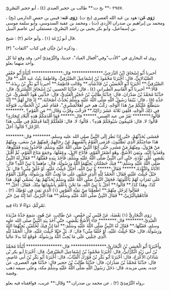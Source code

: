 ٢٩٥٧ -** بخ ت:** طالب بن حجير العبدي (٤) ، أبو حجير البَصْرِيّ.

**رَوَى عَن:** هود بن عَبد الله العصري (بخ ت) .**رَوَى عَنه:** قيس بن حفص الدارمي (بخ) ، ومحمد بن إبراهيم بن صدران الأزدي (ت) ، ومحمد بن عقبة السدوسي، وأبو سلمة موسى بن إسماعيل، وأبو بكر يحيى بن راشد البَصْرِيّ، مستملي أبي عاصم النبيل.

قال أبو زُرْعَة (١) ، وأبو حاتم (٢) : شيخ.

وذكره ابنُ حِبَّان فِي كتاب "الثقات" (٣) .

روى له البخاري في "الأدب"وفي"أفعال العباد"، حديثا، والتِّرْمِذِيّ آخر، وقد وقع لنا كل واحد منهما بعلو.

أخبرنا أَبُو إِسْحَاقَ ابْنُ الدَّرَجِيِّ،************** قال:************** أَنْبَأَنَا أَبُو جَعْفَرٍ الصَّيْدَلانِيُّ، قال: أَخْبَرَنَا مَحْمُودُ بْنُ إِسْمَاعِيلَ الصَّيْرَفِيُّ، وفَاطِمَةُ بِنْتُ عَبد اللَّهِ.** قال الصَّيْرَفِيُّ:** أَخْبَرَنَا أَبُو الْحُسَيْنِ بْنُ فَاذْشَاهِ،** وَقَالت فَاطِمَةُ:** أخبرنا أَبُو بَكْرٍ بْنُ رِيذَةَ،** قَالا:** أخبرنا أَبُو الْقَاسِم الطبراني (٤) ، قال: حَدَّثَنَا الحسين بْنُ إِسْحَاقَ التُّسْتَرِيُّ، قال: حَدَّثَنَا مُحَمَّدُ بْنُ صَدْرَانَ، قال: حَدَّثَنَا طَالِبُ بْنُ حُجَيْرٍ الْعَبْدِيُّ، قال: حَدَّثَنِي هُودٌ الْعَصْرِيُّ، عَنْ جَدِّهِ (٥) ، قال: بَيْنَمَا رَسُولُ اللَّهِ صَلَّى اللَّهُ عَلَيْهِ وسَلَّمَ يُحَدِّثُ أَصْحَابَهُ،** إِذْ قال لَهُمْ:** إِنَّهُ سَيَطْلُعُ عَلَيْكُمْ مِنْ هَذَا الْوَجْهِ، رَكْبٌ هم خير أهلالْمَشْرِقِ"، فَقَامَ عُمَر بْنُ الْخَطَّابِ، فَتَوَجَّهَ فِي ذَلِكَ الْوَجْهِ، فَلَقِيَ ثَلاثَةَ عَشَرَ رَاكِبًا،** فَرَحَّبَ وقَرَّبَ وَقَال:** مَنِ الْقَوْمِ؟ ،******** قَالُوا:******** نَفَرٌ من عبد القيس،****** قال:****** فَمَا أَقْدَمَكُمْ هَذِهِ الْبَلادِ لِتِجَارَةٍ؟ قَالُوا: لا. قال: فَتَبِيعُونَ سُيُوفَكُمْ هَذِهِ؟ ، قَالُوا: لا. قال: فَلَعَلَّكُمْ إِنَّمَا قَدِمْتُمْ فِي طَلَبِ هَذَا الرَّجُلِ؟ قَالُوا: أَجَلْ.

فَمَشَى يُحَدِّثُهُمْ، حَتَّى إِذَا نَظَرَ إِلَى النَّبِيُّ صلى الله عليه وسلم،******** قال:******** هَذَا صَاحِبُكُمُ الَّذِي تَطْلُبُونَ، فَرَمَى الْقَوْمُ بِأَنْفُسِهِمْ عَنْ رِحَالِهِمْ، فَمِنْهُمْ مَنْ سَعَى، ومِنْهُمْ مَنْ هَرْوَلَ، ومِنْهُمْ مَنْ مَشَى، حَتَّى أَتَوْا النَّبِيَّ صَلَّى اللَّهُ عَلَيْهِ وسَلَّمَ، فَأَخَذُوا بِيَدِهِ فَقَبَّلُوهَا، وقَعَدُوا إِلَيْهِ، وبَقِيَ الأَشَجُّ، وهُوَ أَصْغَرُ الْقَوْمِ، فَأَنَاخَ الإِبِلَ، وعَقَلَهَا، وجَمَعَ مَتَاعَ الْقَوْمِ، ثُمَّ أَقْبَلَ يَمْشِي عَلَى تُؤْدَةٍ، حَتَّى أَتَى النَّبِيُّ صَلَّى اللَّهُ عَلَيْهِ وسَلَّمَ، فَأَخَذَ بِيَدِهِ فَقَبَّلَهَا،** فَقَالَ لَهُ النَّبِيُّ صَلَّى اللَّهُ عَلَيْهِ وسَلَّمَ:** فِيكَ خَصْلَتَانِ يُحِبُّهُمَا اللَّهُ ورَسُولُهُ، قال: ماهما يَا نَبِيَّ اللَّهِ؟ قال: الأَنَاةُ والتُّؤْدَةُ،****** فَقَالَ:****** يَا نَبِيَّ اللَّهِ، أَجَبْلٌ جُبِلْتُ عَلَيْهِ، أَوْ خُلُقٌ مِنِّي؟ قال: بَلْ جَبْلٌ جُبِلْتَ عَلَيْهِ، فَقَالَ: الْحَمْدُ لِلَّهِ الَّذِي جَبَلَنِي عَلَى مَا يُحِبُّ اللَّهُ ورَسُولُهُ، وأَقْبَلَ الْقَوْمُ عَلَى تَمَرَاتٍ لَهُمْ يَأْكُلُونَهَا، فَجَعَلَ النَّبِيُّ صَلَّى اللَّهُ عَلَيْهِ وسَلَّمَ يُحَدِّثُهُمْ بِهَا، يُسَمِّي لَهُمْ، هَذَا كَذَا، وهَذَا كَذَا.** قَالُوا:** أَجَلْ يَا نَبِيَّ اللَّهِ، مَا نَحْنُ بِأَعْلَمَ بِأَسْمَائِهَا مِنْكَ. فَقَالَ: أَجَلْ.** فَقَالُوا لِرَجُلٍ مِنْهُمْ:** اطْعِمْنَا مِنْ بَقِيَّةِ الْقَوْسِ (١) الَّذِي بَقِيَ فِي نَوْطِكَ (٢) ، فَأَتَاهُمْبِالْبُرْنِيِّ،** فَقَالَ النَّبِيُّ صَلَّى اللَّهُ عَلَيْهِ وسَلَّمَ:** هَذَا الْبُرْنِيُّ، أَمَا إِنَّهُ مِنْ خَيْرِ

تَمْرِكُمْ، دَوَاءٌ لا دَاءَ فِيهِ.

رَوَى الْبُخَارِيُّ (١) بَعْضَهُ، عَنْ قَيْسِ بْنِ حَفْصٍ، عَنْ طَالِبٍ، عَنْ هُودٍ، سَمِعَ جَدَّهُ مَزْيَدَةَ الْعَبْدِيَّ،******** قال:******** جَاءَ الأَشَجُّ يَمْشِي، حَتَّى أَخَذَ بِيَدِ النَّبِيُّ صلى الله عليه وسلم، فَقَبَّلَهَا،** فَقَالَ لَهُ النَّبِيُّ صَلَّى اللَّهُ عَلَيْهِ وسَلَّمَ:** أَمَا إِنَّ فِيكَ لَخُلُقَيْنِ يُحِبُّهُمَا اللَّهُ ورَسُولُهُ، قال: جَبْلا جُبِلْتُ عَلَيْهِ، أَوْ خُلُقًا مِنِّي؟ قال: لا، بَلْ جَبْلا جُبِلْتَ عَلَيْهِ. قال: الْحَمْدُ لِلَّهِ الَّذِي جَبَلَنِي عَلَى مَا يُحِبُّ اللَّهُ ورَسُولُهُ. فَوَقَعَ لَنَا بدلا عاليا.

وأَخْبَرَنَا أَبُو الْحَسَنِ بْنُ الْبُخَارِيِّ،**************** قال:**************** أَنْبَأَنَا مُحَمَّدُ بْنُ أَبي زَيْدٍ الْكَرَّانِيُّ، قال: أَخْبَرَنَا مَحْمُودُ بْنُ إِسْمَاعِيلَ الصَّيْرَفِيُّ، قال: أَخْبَرَنَا أبو بكر بْن شَاذَانَ الأَعْرَجُ، قال: أَخْبَرَنَا أَبُو بَكْرِ بْنُ فُوُرَكَ الْقَبَّابُ، قال: أَخْبَرَنَا أَبُو بَكْرِ بْنُ أَبي عَاصِمٍ، قال: حَدَّثَنَا مُحَمَّدُ بْنُ صَدْرَانَ، قال: حَدَّثَنَا طَالِبُ بْنُ حجير قال: حَدَّثَنَا هود العصري، عن جده، يعني مزيدة، قال: دَخَلَ رَسُولُ اللَّهِ صَلَّى اللَّهُ عَلَيْهِ وسَلَّمَ مكة، وعلى سيفه ذهب وفضة.

رواه التِّرْمِذِيّ (٢) ، عن محمد بن صدران،** وَقَال:** غريب، فوافقناه فيه بعلو.
